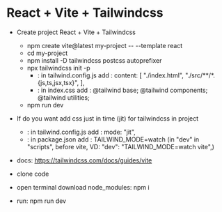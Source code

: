 # React + Vite + Tailwindcss

- Create project React + Vite + Tailwindcss

  - npm create vite@latest my-project -- --template react
  - cd my-project
  - npm install -D tailwindcss postcss autoprefixer
  - npx tailwindcss init -p
    - : in tailwind.config.js add :
      content: [
      "./index.html",
      "./src/**/*.{js,ts,jsx,tsx}",
      ],
    - : in index.css add :
      @tailwind base;
      @tailwind components;
      @tailwind utilities;
  - npm run dev

- If do you want add css just in time (jit) for tailwindcss in project

  - : in tailwind.config.js add :
    mode: "jit",
  - : in package.json add :
    TAILWIND_MODE=watch (in "dev" in "scripts", before vite, VD: "dev": "TAILWIND_MODE=watch vite",)

- docs: https://tailwindcss.com/docs/guides/vite

- clone code
- open terminal
  download node_modules: npm i
- run: npm run dev
